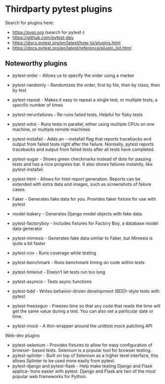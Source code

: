 # Thirdparty pytest plugins


Search for plugins here:
* https://pypi.org (search for pytest-)
* https://github.com/pytest-dev
* https://docs.pytest.org/en/latest/how-to/plugins.html
* https://docs.pytest.org/en/latest/reference/plugin_list.html


## Noteworthy plugins

* pytest-order - Allows us to specify the order using a marker
* pytest-randomly - Randomizes the order, first by file, then by class, then by test
* pytest-repeat - Makes it easy to repeat a single test, or multiple tests, a
  specific number of times
* pytest-rerunfailures - Re-runs failed tests. Helpful for flaky tests
* pytest-xdist - Runs tests in parallel, either using multiple CPUs on one
  machine, or multiple remote machines

* pytest-instafail - Adds an --instafail flag that reports tracebacks and output
  from failed tests right after the failure. Normally, pytest reports tracebacks
  and output from failed tests after all tests have completed.
* pytest-sugar - Shows green checkmarks instead of dots for passing tests
  and has a nice progress bar. It also shows failures instantly, like pytest-instafail.
* pytest-html - Allows for html report generation. Reports can be extended
  with extra data and images, such as screenshots of failure cases.

* Faker - Generates fake data for you. Provides faker fixture for use with pytest
* model-bakery - Generates Django model objects with fake data.
* pytest-factoryboy - Includes fixtures for Factory Boy, a database model data generator
* pytest-mimesis - Generates fake data similar to Faker, but Mimesis is quite a bit faster

* pytest-cov - Runs coverage while testing
* pytest-benchmark - Runs benchmark timing on code within tests
* pytest-timeout - Doesn’t let tests run too long
* pytest-asyncio - Tests async functions
* pytest-bdd - Writes behavior-driven development (BDD)–style tests with pytest
* pytest-freezegun - Freezes time so that any code that reads the time will get
  the same value during a test. You can also set a particular date or time.
* pytest-mock - A thin-wrapper around the unittest.mock patching API

Web-dev plugins
* pytest-selenium - Provides fixtures to allow for easy configuration of browser-
  based tests. Selenium is a popular tool for browser testing.
* pytest-splinter - Built on top of Selenium as a higher level interface, this
  allows Splinter to be used more easily from pytest.
* pytest-django and pytest-flask - Help make testing Django and Flask applica-
  tions easier with pytest. Django and Flask are two of the most popular
  web frameworks for Python.